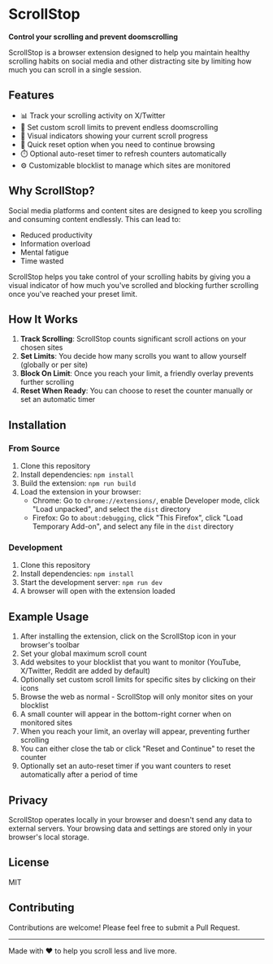 # ScrollStop

**Control your scrolling and prevent doomscrolling**

ScrollStop is a browser extension designed to help you maintain healthy scrolling habits on social media and other distracting site by limiting how much you can scroll in a single session.

## Features

- 📊 Track your scrolling activity on X/Twitter
- 🛑 Set custom scroll limits to prevent endless doomscrolling
- 📱 Visual indicators showing your current scroll progress
- 🔄 Quick reset option when you need to continue browsing
- ⏱️ Optional auto-reset timer to refresh counters automatically
- ⚙️ Customizable blocklist to manage which sites are monitored

## Why ScrollStop?

Social media platforms and content sites are designed to keep you scrolling and consuming content endlessly. This can lead to:
- Reduced productivity
- Information overload
- Mental fatigue
- Time wasted

ScrollStop helps you take control of your scrolling habits by giving you a visual indicator of how much you've scrolled and blocking further scrolling once you've reached your preset limit.

## How It Works

1. **Track Scrolling**: ScrollStop counts significant scroll actions on your chosen sites
2. **Set Limits**: You decide how many scrolls you want to allow yourself (globally or per site)
3. **Block On Limit**: Once you reach your limit, a friendly overlay prevents further scrolling
4. **Reset When Ready**: You can choose to reset the counter manually or set an automatic timer

## Installation

### From Source

1. Clone this repository
2. Install dependencies: `npm install`
3. Build the extension: `npm run build`
4. Load the extension in your browser:
   - Chrome: Go to `chrome://extensions/`, enable Developer mode, click "Load unpacked", and select the `dist` directory
   - Firefox: Go to `about:debugging`, click "This Firefox", click "Load Temporary Add-on", and select any file in the `dist` directory

### Development

1. Clone this repository
2. Install dependencies: `npm install`
3. Start the development server: `npm run dev`
4. A browser will open with the extension loaded

## Example Usage

1. After installing the extension, click on the ScrollStop icon in your browser's toolbar
2. Set your global maximum scroll count
3. Add websites to your blocklist that you want to monitor (YouTube, X/Twitter, Reddit are added by default)
4. Optionally set custom scroll limits for specific sites by clicking on their icons
5. Browse the web as normal - ScrollStop will only monitor sites on your blocklist
6. A small counter will appear in the bottom-right corner when on monitored sites
7. When you reach your limit, an overlay will appear, preventing further scrolling
8. You can either close the tab or click "Reset and Continue" to reset the counter
9. Optionally set an auto-reset timer if you want counters to reset automatically after a period of time

## Privacy

ScrollStop operates locally in your browser and doesn't send any data to external servers. Your browsing data and settings are stored only in your browser's local storage.

## License

MIT

## Contributing

Contributions are welcome! Please feel free to submit a Pull Request.

---

Made with ❤️ to help you scroll less and live more.
